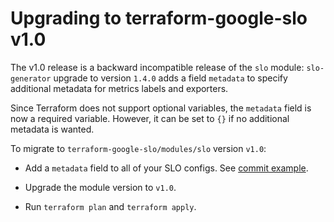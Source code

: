# Upgrading to terraform-google-slo v1.0

The v1.0 release is a backward incompatible release of the `slo` module:
`slo-generator` upgrade to version `1.4.0` adds a field `metadata` to specify
additional metadata for metrics labels and exporters.

Since Terraform does not support optional variables, the `metadata` field is now
a required variable. However, it can be set to `{}` if no additional metadata is
wanted.

To migrate to `terraform-google-slo/modules/slo` version `v1.0`:

- Add a `metadata` field to all of your SLO configs. See [commit example](https://github.com/terraform-google-modules/terraform-google-slo/pull/73/commits/272deb39e3794ffc17f9fe42d88f61f2d7d1edfa).

- Upgrade the module version to `v1.0`.

- Run `terraform plan` and `terraform apply`.
